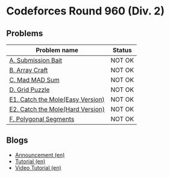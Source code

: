 # Codeforces Round 960 (Div. 2)

## Problems

|Problem name|Status|
|------------|---------|
| [A. Submission Bait](problems/A._Submission_Bait.md)|NOT OK|
| [B. Array Craft](problems/B._Array_Craft.md)|NOT OK|
| [C. Mad MAD Sum](problems/C._Mad_MAD_Sum.md)|NOT OK|
| [D. Grid Puzzle](problems/D._Grid_Puzzle.md)|NOT OK|
| [E1. Catch the Mole(Easy Version)](problems/E1._Catch_the_Mole(Easy_Version).md)|NOT OK|
| [E2. Catch the Mole(Hard Version)](problems/E2._Catch_the_Mole(Hard_Version).md)|NOT OK|
| [F. Polygonal Segments](problems/F._Polygonal_Segments.md)|NOT OK|
## Blogs

- [Announcement (en)](blogs/Announcement_(en).md)
- [Tutorial (en)](blogs/Tutorial_(en).md)
- [Video Tutorial (en)](blogs/Video_Tutorial_(en).md)
